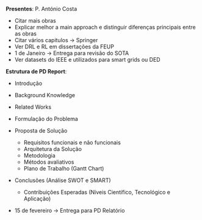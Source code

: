 **Presentes**: P. António Costa

* Citar mais obras
* Explicar melhor a main approach e distinguir diferenças principais entre as obras 
* Citar vários capitulos -> Springer
* Ver DRL e RL em dissertações da FEUP
* 1 de Janeiro -> Entrega para revisão do SOTA
* Ver datasets do IEEE e utilizados para smart grids ou DED

**Estrutura de PD Report**:
* Introdução
* Background Knowledge
* Related Works
* Formulação do Problema
* Proposta de Solução
	* Requisitos funcionais e não funcionais
	* Arquitetura da Solução
	* Metodologia
	* Métodos avaliativos
	* Plano de Trabalho (Gantt Chart)
* Conclusões (Análise SWOT e SMART)
	* Contribuições Esperadas (Níveis Científico, Tecnológico e Aplicação)

* 15 de fevereiro -> Entrega para PD Relatório

